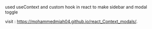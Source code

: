 used useContext and custom hook in react to make sidebar and modal toggle

visit : https://mohammedmiah04.github.io/react_Context_modals/.
